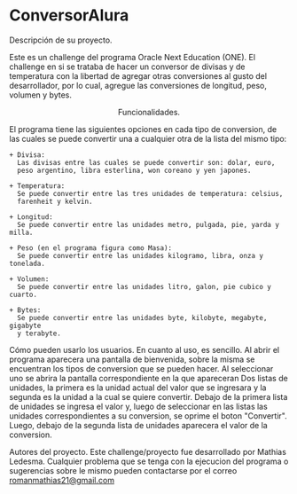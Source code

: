 # ConversorAlura

Descripción de su proyecto.

  Este es un challenge del programa Oracle Next Education (ONE).
  El challenge en si se trataba de hacer un conversor de divisas y de 
  temperatura con la libertad de agregar otras conversiones al gusto del 
  desarrollador, por lo cual, agregue las conversiones de longitud, peso, 
  volumen y bytes.

<center>Funcionalidades.</center>

  El programa tiene las siguientes opciones en cada tipo de conversion, de
  las cuales se puede convertir una a cualquier otra de la lista del mismo tipo:
  
    + Divisa:
      Las divisas entre las cuales se puede convertir son: dolar, euro, 
      peso argentino, libra esterlina, won coreano y yen japones.

    + Temperatura:
      Se puede convertir entre las tres unidades de temperatura: celsius,
      farenheit y kelvin.

    + Longitud:
      Se puede convertir entre las unidades metro, pulgada, pie, yarda y milla.

    + Peso (en el programa figura como Masa):
      Se puede convertir entre las unidades kilogramo, libra, onza y tonelada.

    + Volumen:
      Se puede convertir entre las unidades litro, galon, pie cubico y cuarto.

    + Bytes:
      Se puede convertir entre las unidades byte, kilobyte, megabyte, gigabyte 
      y terabyte.
    
Cómo pueden usarlo los usuarios.
  En cuanto al uso, es sencillo. 
  Al abrir el programa aparecera una pantalla de bienvenida, sobre la misma se 
  encuentran los tipos de conversion que se pueden hacer. 
  Al seleccionar uno se abrira la pantalla correspondiente en la que apareceran
  Dos listas de unidades, la primera es la unidad actual del valor que se ingresara
  y la segunda es la unidad a la cual se quiere convertir. Debajo de la primera lista
  de unidades se ingresa el valor y, luego de seleccionar en las listas las unidades
  correspondientes a su conversion, se oprime el boton "Convertir". Luego, debajo de
  la segunda lista de unidades aparecera el valor de la conversion.

Autores del proyecto.
Este challenge/proyecto fue desarrollado por Mathias Ledesma. Cualquier problema que se 
tenga con la ejecucion del programa o sugerencias sobre le mismo pueden contactarse por el
correo romanmathias21@gmail.com
